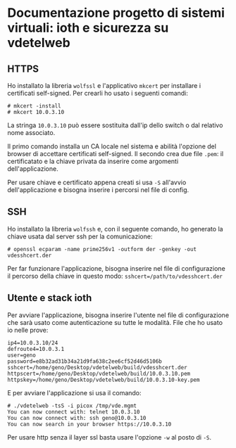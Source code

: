 # Documentazione progetto di sistemi virtuali: ioth e sicurezza su vdetelweb

## HTTPS

Ho installato la libreria `wolfssl` e l'applicativo `mkcert` per installare i certificati self-signed.
Per crearli ho usato i seguenti comandi:
```
# mkcert -install
# mkcert 10.0.3.10
```
La stringa `10.0.3.10` può essere sostituita dall'ip dello switch o dal relativo nome associato.

Il primo comando installa un CA locale nel sistema e abilità l'opzione del browser di accettare certificati self-signed.
Il secondo crea due file `.pem`: il certificatato e la chiave privata da inserire come argomenti dell'applicazione.

Per usare chiave e certificato appena creati si usa `-S` all'avvio dell'applicazione e bisogna inserire i percorsi nel file di config.

## SSH

Ho installato la libreria `wolfssh` e, con il seguente comando, ho generato la chiave usata dal server ssh per la comunicazione:
```
# openssl ecparam -name prime256v1 -outform der -genkey -out vdesshcert.der
```

Per far funzionare l'applicazione, bisogna inserire nel file di configurazione il percorso della chiave in questo modo: `sshcert=/path/to/vdesshcert.der`

## Utente e stack ioth

Per avviare l'applicazione, bisogna inserire l'utente nel file di configurazione che sarà usato come autenticazione su tutte le modalità.
File che ho usato io nelle prove:
```
ip4=10.0.3.10/24
defroute4=10.0.3.1
user=geno
password=e8b32ad31b34a21d9fa638c2ee6cf52d46d5106b
sshcert=/home/geno/Desktop/vdetelweb/build/vdesshcert.der
httpscert=/home/geno/Desktop/vdetelweb/build/10.0.3.10.pem
httpskey=/home/geno/Desktop/vdetelweb/build/10.0.3.10-key.pem
```

E per avviare l'applicazione si usa il comando:
```
# ./vdetelweb -tsS -i picox /tmp/vde.mgmt
You can now connect with: telnet 10.0.3.10
You can now connect with: ssh geno@10.0.3.10
You can now search in your browser https://10.0.3.10
```

Per usare http senza il layer ssl basta usare l'opzione `-w` al posto di `-S`.